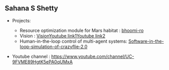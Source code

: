 ## Sahana S Shetty

* Projects:
  * Resource optimization module for Mars habitat : [bhoomi-ro](https://github.com/slabstech/bhoomi-ro)
  * Vision : [Vision](https://github.com/sahanashetty31/Vision)[Youtube link1](https://youtu.be/IsP7WR2Aw8E)[Youtube link2](https://youtu.be/uEXQ-0ldnEc)
  * Human-in-the-loop control of multi-agent systems: [Software-in-the-loop-simulation-of-crazyflie-2.0](https://github.com/sahanashetty31/Software-in-the-loop-simulation-of-crazyflie-2.0)
  
  
  
* Youtube channel : https://www.youtube.com/channel/UC-9FVME89HgtK5ePA0qUMxA
